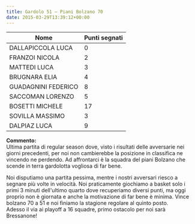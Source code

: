 ```yaml
---
title: Gardolo 51 – Piani Bolzano 70
date: 2015-03-29T13:39:12+00:00
---
```

| **Nome** | **Punti segnati** |
| -------- | ----------------- |
| DALLAPICCOLA LUCA | 0 |
| FRANZOI NICOLA | 2 |
| MATTEDI LUCA | 3 |
| BRUGNARA ELIA | 4 |
| GUADAGNINI FEDERICO | 8 |
| SACCOMAN LORENZO | 5 |
| BOSETTI MICHELE | 17 |
| SOVILLA MASSIMO | 3 |
| DALPIAZ LUCA | 9 |

**Commento:**  
Ultima partita di regular season dove, visto i risultati delle avversarie nei giorni precedenti, per noi non cambierebbe la posizione in classifica ne vincendo ne perdendo. Ad affrontarci è la squadra del piani Bolzano che scende in terra gardolotta vogliosa di far bene.

Noi disputiamo una partita pessima, mentre i nostri avversari riesco a segnare più volte in velocità. Noi praticamente giochiamo a basket solo i primi 3 minuti dell'ultimo quarto dove recuperiamo diversi punti, ma oggi proprio non è giornata e anche la motivazione di far bene è minima. Vince bolzano 70 a 51 e noi finiamo la stagione regolare al quinto posto.  
Adesso il via ai playoff a 16 squadre, primo ostacolo per noi sarà Bressanone!